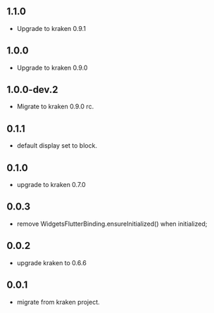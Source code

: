 ## 1.1.0

+ Upgrade to kraken 0.9.1

## 1.0.0

+ Upgrade to kraken 0.9.0

## 1.0.0-dev.2

* Migrate to kraken 0.9.0 rc. 
## 0.1.1

* default display set to block.

## 0.1.0

* upgrade to kraken 0.7.0

## 0.0.3

* remove WidgetsFlutterBinding.ensureInitialized() when initialized;

## 0.0.2

* upgrade kraken to 0.6.6


## 0.0.1

* migrate from kraken project.
